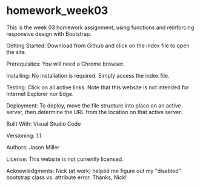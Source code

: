# homework_week03

This is the week 03 homework assignment, using functions and reinforcing responsive design with Bootstrap.

Getting Started: Download from Github and click on the index file to open the site.

Prerequisites: You will need a Chrome browser.

Installing: No installation is required. Simply access the index file.

Testing: Click on all active links. Note that this website is not intended for Internet Explorer nor Edge.

Deployment: To deploy, move the file structure into place on an active server, then determine the URL from the location on that active server.

Built With: Visual Studio Code

Versioning: 1.1

Authors: Jason Miller

License: This website is not currently licensed.

Acknowledgments: Nick (at work) helped me figure out my "disabled" bootstrap class vs. attribute error. Thanks, Nick!